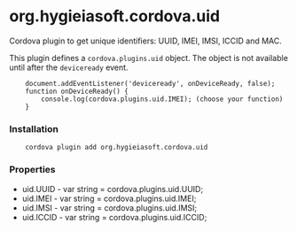 # org.hygieiasoft.cordova.uid
Cordova plugin to get unique identifiers: UUID, IMEI, IMSI, ICCID and MAC.

This plugin defines a `cordova.plugins.uid` object.
The object is not available until after the `deviceready` event.

		document.addEventListener('deviceready', onDeviceReady, false);
		function onDeviceReady() {
			console.log(cordova.plugins.uid.IMEI); (choose your function)
		}

### Installation
		cordova plugin add org.hygieiasoft.cordova.uid

### Properties
- uid.UUID - var string = cordova.plugins.uid.UUID;
- uid.IMEI - var string = cordova.plugins.uid.IMEI;
- uid.IMSI - var string = cordova.plugins.uid.IMSI;
- uid.ICCID - var string = cordova.plugins.uid.ICCID;

